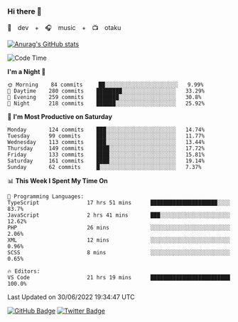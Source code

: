 ### Hi there 👋

🚀　dev　+　🎧　music　+　📺　otaku


[![Anurag's GitHub stats](https://github-readme-stats.vercel.app/api?username=koheitasaka&count_private=true&show_icons=true&theme=monokai)](https://github.com/koheitasaka/github-readme-stats)

<!--START_SECTION:waka-->
![Code Time](http://img.shields.io/badge/Code%20Time-0%20secs-blue)

**I'm a Night 🦉** 

```text
🌞 Morning    84 commits     ██░░░░░░░░░░░░░░░░░░░░░░░   9.99% 
🌆 Daytime    280 commits    ████████░░░░░░░░░░░░░░░░░   33.29% 
🌃 Evening    259 commits    ███████░░░░░░░░░░░░░░░░░░   30.8% 
🌙 Night      218 commits    ██████░░░░░░░░░░░░░░░░░░░   25.92%

```
📅 **I'm Most Productive on Saturday** 

```text
Monday       124 commits    ███░░░░░░░░░░░░░░░░░░░░░░   14.74% 
Tuesday      99 commits     ███░░░░░░░░░░░░░░░░░░░░░░   11.77% 
Wednesday    113 commits    ███░░░░░░░░░░░░░░░░░░░░░░   13.44% 
Thursday     149 commits    ████░░░░░░░░░░░░░░░░░░░░░   17.72% 
Friday       133 commits    ████░░░░░░░░░░░░░░░░░░░░░   15.81% 
Saturday     161 commits    ████░░░░░░░░░░░░░░░░░░░░░   19.14% 
Sunday       62 commits     █░░░░░░░░░░░░░░░░░░░░░░░░   7.37%

```


📊 **This Week I Spent My Time On** 

```text
💬 Programming Languages: 
TypeScript               17 hrs 51 mins      █████████████████████░░░░   83.7% 
JavaScript               2 hrs 41 mins       ███░░░░░░░░░░░░░░░░░░░░░░   12.62% 
PHP                      26 mins             ░░░░░░░░░░░░░░░░░░░░░░░░░   2.06% 
XML                      12 mins             ░░░░░░░░░░░░░░░░░░░░░░░░░   0.96% 
SCSS                     8 mins              ░░░░░░░░░░░░░░░░░░░░░░░░░   0.65%

🔥 Editors: 
VS Code                  21 hrs 19 mins      █████████████████████████   100.0%

```


 Last Updated on 30/06/2022 19:34:47 UTC
<!--END_SECTION:waka-->

[![GitHub Badge](https://img.shields.io/badge/GitHub-100000?style=for-the-badge&logo=github&logoColor=white)](https://github.com/koheitasaka)
[![Twitter Badge](https://img.shields.io/badge/Twitter-1DA1F2?style=for-the-badge&logo=twitter&logoColor=white)](https://twitter.com/sleep_asleep_)
